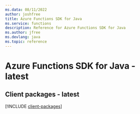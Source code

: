 ```yaml
---
ms.data: 08/11/2022
author: joshfree
title: Azure Functions SDK for Java
ms.service: functions
description: Reference for Azure Functions SDK for Java
ms.author: jfree
ms.devlang: java
ms.topic: reference
---
```

# Azure Functions SDK for Java - latest

## Client packages - latest
[!INCLUDE [client-packages](functions-client-index.md)]